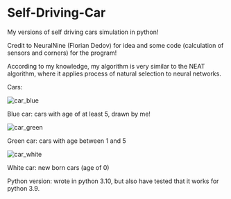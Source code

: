 # Self-Driving-Car
My versions of self driving cars simulation in python!

Credit to NeuralNine (Florian Dedov) for idea and some code (calculation of sensors and corners) for the program!

According to my knowledge, my algorithm is very similar to the NEAT algorithm, where it applies process of natural selection to neural networks.

Cars:

![car_blue](https://user-images.githubusercontent.com/88568778/172063486-cc6dc2e1-01c0-46ec-8744-0dcf109ce120.png)

Blue car: cars with age of at least 5, drawn by me!


![car_green](https://user-images.githubusercontent.com/88568778/172063488-6a20d589-a76b-423a-b5b8-1b50bc35c156.png)

Green car: cars with age between 1 and 5

![car_white](https://user-images.githubusercontent.com/88568778/172063489-27e71800-6324-464e-b402-f73daae0d3c2.png)

White car: new born cars (age of 0)



Python version: wrote in python 3.10, but also have tested that it works for python 3.9. 
